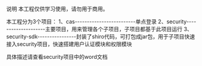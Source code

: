 说明
本工程仅供学习使用，请勿用于商用。

本工程分为3个项目：
1、cas-------------------------单点登录
2、security--------------------主要项目，用来管理各个子项目，子项目都基于此项目运行
3、security-sdk----------------封装了shiro代码，可打包成jar包，用于子项目快速接入security项目，快速搭建用户认证模块和权限模块

具体描述请查看security项目中的word文档
